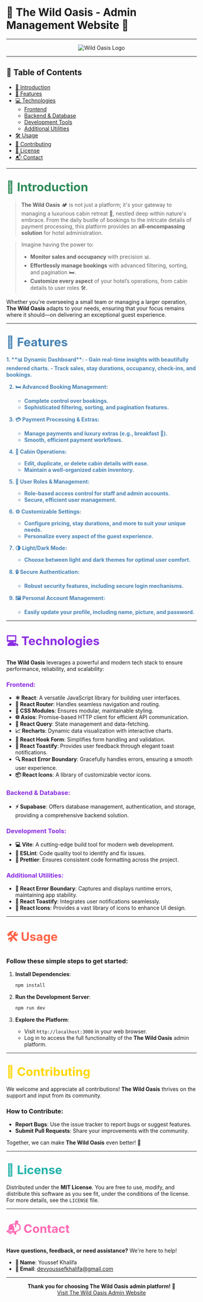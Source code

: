 # 🌲 **The Wild Oasis - Admin Management Website** 🌲

---

<div align="center">

![Wild Oasis Logo](https://via.placeholder.com/150)

</div>

---

## 🌟 Table of Contents
- [📖 Introduction](#-introduction)
- [🚀 Features](#-features)
- [💻 Technologies](#-technologies)
  - [Frontend](#frontend)
  - [Backend & Database](#backend-database)
  - [Development Tools](#development-tools)
  - [Additional Utilities](#additional-utilities)
- [🛠️ Usage](#%EF%B8%8F-usage)
- [🤝 Contributing](#-contributing)
- [📜 License](#-license)
- [📬 Contact](#-contact)

---

<a name="introduction"></a>
## <span style="color: #2E8B57; font-size: 1.5em;">📖 Introduction</span>

> **The Wild Oasis** 🏕️ is not just a platform; it's your gateway to managing a luxurious cabin retreat 🌲, nestled deep within nature's embrace. From the daily bustle of bookings to the intricate details of payment processing, this platform provides an **all-encompassing solution** for hotel administration.

> Imagine having the power to:
> - **Monitor sales and occupancy** with precision 📊.
> - **Effortlessly manage bookings** with advanced filtering, sorting, and pagination 🛏️.
> - **Customize every aspect** of your hotel’s operations, from cabin details to user roles 🛠️.

Whether you're overseeing a small team or managing a larger operation, **The Wild Oasis** adapts to your needs, ensuring that your focus remains where it should—on delivering an exceptional guest experience.

---

<a name="features"></a>
## <span style="color: #4682B4; font-size: 1.5em;">🚀 Features</span>

<div style="color: #4682B4; font-weight: bold;">
1. **📊 Dynamic Dashboard**:
   - Gain real-time insights with beautifully rendered charts.
   - Track sales, stay durations, occupancy, check-ins, and bookings.

2. **🛏️ Advanced Booking Management**:
   - Complete control over bookings.
   - Sophisticated filtering, sorting, and pagination features.

3. **💳 Payment Processing & Extras**:
   - Manage payments and luxury extras (e.g., breakfast 🍳).
   - Smooth, efficient payment workflows.

4. **🏡 Cabin Operations**:
   - Edit, duplicate, or delete cabin details with ease.
   - Maintain a well-organized cabin inventory.

5. **👥 User Roles & Management**:
   - Role-based access control for staff and admin accounts.
   - Secure, efficient user management.

6. **⚙️ Customizable Settings**:
   - Configure pricing, stay durations, and more to suit your unique needs.
   - Personalize every aspect of the guest experience.

7. **🌗 Light/Dark Mode**:
   - Choose between light and dark themes for optimal user comfort.

8. **🔒 Secure Authentication**:
   - Robust security features, including secure login mechanisms.

9. **🖼️ Personal Account Management**:
   - Easily update your profile, including name, picture, and password.
</div>

---

<a name="technologies"></a>
## <span style="color: #8A2BE2; font-size: 1.5em;">💻 Technologies</span>

**The Wild Oasis** leverages a powerful and modern tech stack to ensure performance, reliability, and scalability:

### <span style="color: #8A2BE2;">Frontend:</span> <a name="frontend"></a>
- **⚛️ React**: A versatile JavaScript library for building user interfaces.
- **🔗 React Router**: Handles seamless navigation and routing.
- **🎨 CSS Modules**: Ensures modular, maintainable styling.
- **🌐 Axios**: Promise-based HTTP client for efficient API communication.
- **🔄 React Query**: State management and data-fetching.
- **📈 Recharts**: Dynamic data visualization with interactive charts.
- **📝 React Hook Form**: Simplifies form handling and validation.
- **🔔 React Toastify**: Provides user feedback through elegant toast notifications.
- **🔍 React Error Boundary**: Gracefully handles errors, ensuring a smooth user experience.
- **📦 React Icons**: A library of customizable vector icons.

### <span style="color: #8A2BE2;">Backend & Database:</span> <a name="backend-database"></a>
- **⚡ Supabase**: Offers database management, authentication, and storage, providing a comprehensive backend solution.

### <span style="color: #8A2BE2;">Development Tools:</span> <a name="development-tools"></a>
- **💻 Vite**: A cutting-edge build tool for modern web development.
- **🧹 ESLint**: Code quality tool to identify and fix issues.
- **🎨 Prettier**: Ensures consistent code formatting across the project.

### <span style="color: #8A2BE2;">Additional Utilities:</span> <a name="additional-utilities"></a>
- **🚨 React Error Boundary**: Captures and displays runtime errors, maintaining app stability.
- **🍞 React Toastify**: Integrates user notifications seamlessly.
- **🔧 React Icons**: Provides a vast library of icons to enhance UI design.

---

<a name="usage"></a>
## <span style="color: #FF6347; font-size: 1.5em;">🛠️ Usage</span>

### **Follow these simple steps to get started:**

1. **Install Dependencies**:
    ```bash
    npm install
    ```

2. **Run the Development Server**:
    ```bash
    npm run dev
    ```

3. **Explore the Platform**:
   - Visit `http://localhost:3000` in your web browser.
   - Log in to access the full functionality of the **The Wild Oasis** admin platform.

---

<a name="contributing"></a>
## <span style="color: #FFD700; font-size: 1.5em;">🤝 Contributing</span>

We welcome and appreciate all contributions! **The Wild Oasis** thrives on the support and input from its community.

### **How to Contribute**:
- **Report Bugs**: Use the issue tracker to report bugs or suggest features.
- **Submit Pull Requests**: Share your improvements with the community.

Together, we can make **The Wild Oasis** even better! 🌟

---

<a name="license"></a>
## <span style="color: #20B2AA; font-size: 1.5em;">📜 License</span>

Distributed under the **MIT License**. You are free to use, modify, and distribute this software as you see fit, under the conditions of the license. For more details, see the `LICENSE` file.

---

<a name="contact"></a>
## <span style="color: #FF69B4; font-size: 1.5em;">📬 Contact</span>

**Have questions, feedback, or need assistance?** We're here to help!

- **👤 Name**: Youssef Khalifa
- **📧 Email**: [devyoussefkhalifa@gmail.com](mailto:devyoussefkhalifa@gmail.com)

---

<div align="center">

**Thank you for choosing The Wild Oasis admin platform!** 🌟  
[Visit The Wild Oasis Admin Website](https://the-wildoasis-admin.netlify.app)

</div>
